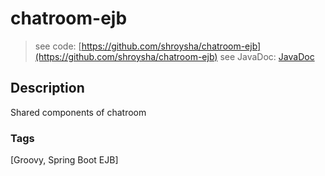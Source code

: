 # chatroom-ejb
> see code: [https://github.com/shroysha/chatroom-ejb](https://github.com/shroysha/chatroom-ejb)
> see JavaDoc: [JavaDoc](docs/javadoc/index.html)

## Description
Shared components of chatroom

### Tags
[Groovy, Spring Boot EJB]
